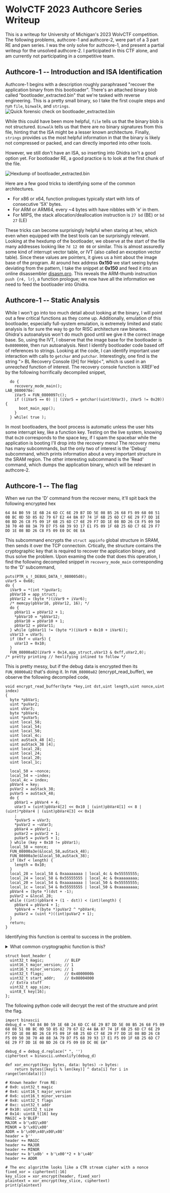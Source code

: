 # WolvCTF 2023 Authcore Series Writeup 
This is a writeup for University of Michigan's 2023 WolvCTF competition.
The following problems, authcore-1 and authcore-2, were part of a 3 part RE and pwn series. 
I was the only solve for authcore-1, and present a partial writeup for the unsolved authcore-2. 
I participated in this CTF alone, and am currently not participating in a competitive team. 

## Authcore-1 -- Introduction and ISA Identification
Authcore-1 begins with a description roughly paraphrased "recover the application binary from this bootloader". 
There's an attached binary blob called "bootloader\_extracted.bin" that we're tasked with reverse engineering. 
This is a pretty small binary, so I take the first couple steps and run `file`, `binwalk`, and `strings`.  
![Quick forensic check on bootloader\_extracted.bin](images/forensics.png)  

While this could have been more helpful, `file` tells us that the binary blob is not structured.
`Binwalk` tells us that there are no binary signatures from this file, hinting that the ISA might be a lesser known architecture.
Finally, `strings` provides us the most helpful information in that the binary is likely not compressed or packed, and can directly imported into other tools.  

However, we still don't have an ISA, so inserting into Ghidra isn't a good option yet. 
For bootloader RE, a good practice is to look at the first chunk of the file.  

![Hexdump of bootloader\_extracted.bin](images/hexdump.png)

Here are a few good tricks to identifying some of the common architectures.
 - For x86 or x64, function prologues typically start with lots of consecutive '5X' bytes. 
 - For ARM or ARM64, every ~4 bytes with have nibbles with 'e' in them. 
 - For MIPS, the stack allocation/deallocation instruction is `27 bd` (BE) or `bd 27` (LE)

These tricks can become surprisingly helpful when staring at hex, which even when equipped with the best tools can be surprisingly relevant.
Looking at the hexdump of the bootloader, we observe at the start of the file many addresses looking like `7d 12 00 08` or similar. 
This is almost assuredly some kind of interrupt vector table, or IVT (also called an exception vector table). 
Since these values are pointers, it gives us a hint about the image base of the program. 
At around hex address **0x150** we start seeing bytes deviating from the pattern, I take the snippet at **0x150** and feed it into an online disassembler [disasm.pro](https://disasm.pro).
This reveals the ARM-thumb instruction `push {r4, lr}`, a function prologue; we now have all the information we need to feed the bootloader into Ghidra. 

## Authcore-1 -- Static Analysis 
While I won't go into too much detail about looking at the binary, I will point out a few critical functions as they come up.
Additionally, emulation of this bootloader, especially full-system emulation, is extremely limited and static analysis is for sure the way to go for RISC architecture raw binaries. 
Ghidra's autoanalysis won't do much good until we give it the correct image base.
So, using the IVT, I observe that the image base for the bootloader is `0x08000000`, then run autoanalysis.
Next I identify bootloader code based off of references to strings. 
Looking at the code, I can identify important user interaction with calls to `getchar` and `putchar`.
Interestingly, one find is the string "> BL Recovery Console ([H] for Help)<", which is used in an *unreached* function of interest.
The recovery console function is XREF'ed by the following horrifically decompiled snippet,

```
  do {
    recovery_mode_main();
LAB_0800078e:
    iVar5 = FUN_0800097c();
    if ((iVar5 == 0) || (iVar5 = getchar((uint)bVar3), iVar5 != 0x20)) {
      boot_main_app();
    }
  } while( true );
```

In most bootloaders, the boot process is automatic unless the user hits some interrupt key, like a function key. 
Testing on the live system, knowing that `0x20` corresponds to the space key, if I spam the spacebar while the application is booting I'll drop into the recovery menu!
The recovery menu has many subcommands, but the only two of interest is the 'Debug' subcommand, which prints information about a very important structure in the SRAM region. The other interesting subcommand is the 'Read' command, which dumps the application binary, which will be relevant in authcore-2. 

## Authcore-1 -- The flag 
When we run the 'D' command from the recover menu, it'll spit back the following encrypted hex  
```
64 84 B0 59 1E 6B 24 6D CC 6E 29 B7 DD 5E 08 B5 26 68 F5 09 68 08 51 0B BC 0D 5D 85 82 79 67 E2 44 BA 87 74 1F 6B 25 6D C7 6E 29 F7 DD 1E 08 BD 26 C8 F5 09 1F 6B 25 6D C7 6E 29 F7 DD 1E 08 BD 26 C8 F5 09 50 38 70 40 88 3A 79 D7 F5 68 39 93 17 E1 F5 09 1F 6B 25 6D C7 6E 29 F7 DD 1E 08 BD 26 C8 F5 09 E0 DC 0E EA
```
This subcommand encrypts the `struct appinfo` global structure in SRAM, then sends it over the TCP connectoin. Crtically, the structure contains the cryptographic key that is required to recover the application binary, and thus solve the problem. Upon examing the code that does this operation, I find the following decompiled snippet in `recovery_mode_main` corresponding to the 'D' subcommand, 

```
puts(PTR_s_!_DEBUG_DATA_!_080005d0);
uVar5 = 0x68;
do {
  iVar9 = *(int *)puVar1;
  pbVar10 = app_struct;
  pbVar12 = (byte *)(iVar9 + iVar6);
  /* memcpy(pbVar10, pbVar12, 16); */ 
  do {
    pbVar11 = pbVar12 + 1;
    *pbVar10 = *pbVar12;
    pbVar10 = pbVar10 + 1;
    pbVar12 = pbVar11;
  } while (pbVar11 != (byte *)(iVar9 + 0x10 + iVar6));
  uVar13 = uVar5;
  if (0xf < uVar5) {
    uVar13 = 0x10;
  }
  FUN_08000a82(iVar9 + 0x14,app_struct,uVar13 & 0xff,uVar2,0);
/* pretty printing // hexlifying inlined to follow */
```
This is pretty messy, but if the debug data is encrypted then its `FUN_08000a82` that's doing it. 
In `FUN_08000a82` (encrypt\_read\_buffer), we observe the following decompiled code,
```
void encrypt_read_buffer(byte *key,int dst,uint length,uint nonce,uint index)
{
  byte *pbVar1;
  uint *puVar2;
  uint uVar3;
  byte *pbVar4;
  uint *puVar5;
  uint local_58;
  uint local_54;
  uint local_50;
  uint local_4c;
  uint auStack_48 [4];
  uint auStack_38 [4];
  uint local_28;
  uint local_24;
  uint local_20;
  uint local_1c;
  
  local_50 = ~nonce;
  local_54 = ~index;
  local_4c = index;
  pbVar4 = key;
  puVar2 = auStack_38;
  puVar5 = auStack_48;
  do {
    pbVar1 = pbVar4 + 4;
    uVar3 = (uint)pbVar4[2] << 0x10 | (uint)pbVar4[1] << 8 | (uint)*pbVar4 | (uint)pbVar4[3] << 0x18
    ;
    *puVar5 = uVar3;
    *puVar2 = ~uVar3;
    pbVar4 = pbVar1;
    puVar2 = puVar2 + 1;
    puVar5 = puVar5 + 1;
  } while (key + 0x10 != pbVar1);
  local_58 = nonce;
  FUN_08000a3e(&local_58,auStack_48);
  FUN_08000a3e(&local_50,auStack_38);
  if (0xf < length) {
    length = 0x10;
  }
  local_28 = local_58 & 0xaaaaaaaa | local_4c & 0x55555555;
  local_24 = local_58 & 0x55555555 | local_4c & 0xaaaaaaaa;
  local_20 = local_54 & 0xaaaaaaaa | local_50 & 0x55555555;
  local_1c = local_54 & 0x55555555 | local_50 & 0xaaaaaaaa;
  pbVar4 = (byte *)(dst + -1);
  puVar2 = &local_28;
  while ((int)(pbVar4 + (1 - dst)) < (int)length) {
    pbVar4 = pbVar4 + 1;
    *pbVar4 = *(byte *)puVar2 ^ *pbVar4;
    puVar2 = (uint *)((int)puVar2 + 1);
  }
  return;
}
```
Identifying this function is central to success in the problem. 

<details>
<summary>What common cryptographic function is this?</summary>
It's CTR mode encryption/decryption. 

Looking back to where the CTR encrypt function is called, we notice that the final argument, or *nonce*, is always 0. 
Fixed-nonce CTR can be treated as a repeating-key XOR cipher, or in classical terms, a Vigenere Cipher.
The key-length is 16, and from other reverse engineering efforts, we can derive the first 16-bytes of the bootloader header as
</details>


```
struct boot_header {
  uint32_t magic;         // BLEP
  uint16_t major_version; // 1
  uint16_t minor_version; // 1
  uint32_t flags;         // 0x4000000b 
  uint32_t start_addr;    // 0x08004000
  // Extra stuff 
  uint32_t app_size; 
  uint8_t key[16]; 
};
```
The following python code will decrypt the rest of the structure and print the flag.
```
import binascii
debug_d = "64 84 B0 59 1E 6B 24 6D CC 6E 29 B7 DD 5E 08 B5 26 68 F5 09 68 08 51 0B BC 0D 5D 85 82 79 67 E2 44 BA 87 74 1F 6B 25 6D C7 6E 29 F7 DD 1E 08 BD 26 C8 F5 09 1F 6B 25 6D C7 6E 29 F7 DD 1E 08 BD 26 C8 F5 09 50 38 70 40 88 3A 79 D7 F5 68 39 93 17 E1 F5 09 1F 6B 25 6D C7 6E 29 F7 DD 1E 08 BD 26 C8 F5 09 E0 DC 0E EA"

debug_d = debug_d.replace(" ", '')
ciphertext = binascii.unhexlify(debug_d)

def xor_encrypt(key: bytes, data: bytes) -> bytes:
    return bytes([key[i % len(key)] ^ data[i] for i in range(len(data))])

# Known header from RE:
# 0x0: uint32_t magic
# 0x4: uint16_t major_version
# 0x6: uint16_t minor_version
# 0x8: uint32_t flags 
# 0xc: uint32_t addr 
# 0x10: uint32_t size 
# 0x14: uint8_t[16] key
MAGIC = b'BLEP'
MAJOR = b'\x01\x00'
MINOR = b'\x01\x00'
ADDR = b'\x00\x40\x00\x08'
header = b''
header += MAGIC
header += MAJOR
header += MINOR
header += b'\x0b' + b'\x00'*2 + b'\x40'
header += ADDR

# The enc algorithm looks like a CTR stream cipher with a nonce 
fixed_xor = ciphertext[:16]
key_slice = xor_encrypt(header, fixed_xor)
plaintext = xor_encrypt(key_slice, ciphertext)
print(plaintext)
```

